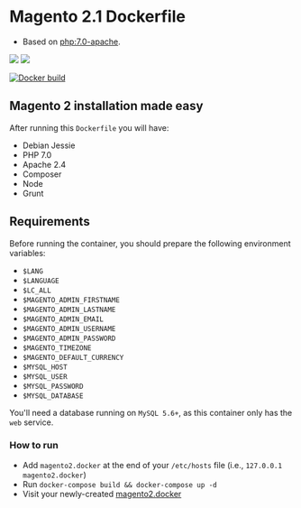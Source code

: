 # Magento 2.1 Dockerfile
- Based on [php:7.0-apache](https://github.com/docker-library/php/blob/ddc7084c8a78ea12f0cfdceff7d03c5a530b787e/7.0/apache/Dockerfile).

[![](https://images.microbadger.com/badges/image/roura/magento2.1.svg)](https://microbadger.com/images/roura/magento2.1)
[![](https://images.microbadger.com/badges/version/roura/magento2.1.svg)](https://microbadger.com/images/roura/magento2.1)

[![Docker build](http://dockeri.co/image/roura/magento2.1)](https://hub.docker.com/r/roura/magento2.1/)

## Magento 2 installation made easy
After running this `Dockerfile` you will have:
- Debian Jessie
- PHP 7.0
- Apache 2.4
- Composer
- Node
- Grunt

## Requirements
Before running the container, you should prepare the following environment variables:
- `$LANG`
- `$LANGUAGE`
- `$LC_ALL`
- `$MAGENTO_ADMIN_FIRSTNAME`
- `$MAGENTO_ADMIN_LASTNAME`
- `$MAGENTO_ADMIN_EMAIL`
- `$MAGENTO_ADMIN_USERNAME`
- `$MAGENTO_ADMIN_PASSWORD`
- `$MAGENTO_TIMEZONE`
- `$MAGENTO_DEFAULT_CURRENCY`
- `$MYSQL_HOST`
- `$MYSQL_USER`
- `$MYSQL_PASSWORD`
- `$MYSQL_DATABASE`

You'll need a database running on `MySQL 5.6+`, as this container only has the `web` service.

### How to run
- Add `magento2.docker` at the end of your `/etc/hosts` file (i.e., `127.0.0.1 magento2.docker`)
- Run `docker-compose build && docker-compose up -d`
- Visit your newly-created [magento2.docker](http://magento2.docker/)
